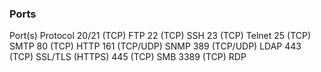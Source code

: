 ### Ports

Port(s) 	Protocol
20/21 (TCP) 	FTP
22 (TCP) 	SSH
23 (TCP) 	Telnet
25 (TCP) 	SMTP
80 (TCP) 	HTTP
161 (TCP/UDP) 	SNMP
389 (TCP/UDP) 	LDAP
443 (TCP) 	SSL/TLS (HTTPS)
445 (TCP) 	SMB
3389 (TCP) 	RDP